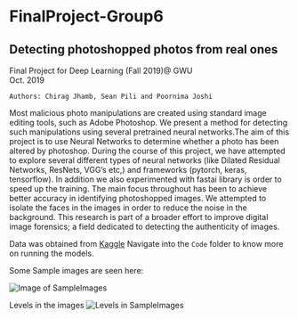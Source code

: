 # FinalProject-Group6
## Detecting photoshopped photos from real ones
Final Project for Deep Learning (Fall 2019)@ GWU  
Oct. 2019
```
Authors: Chirag Jhamb, Sean Pili and Poornima Joshi
```
Most malicious photo manipulations are created using standard image editing tools, such as Adobe Photoshop. We present a method for detecting such manipulations using several pretrained neural networks.The aim of this project is to use Neural Networks to determine whether a photo has been altered by photoshop. During the course of this project, we have attempted to explore several different types of neural networks (like Dilated Residual Networks, ResNets, VGG’s etc,) and frameworks (pytorch, keras, tensorflow). In addition we also experimented with fastai library is order to speed up the training. The main focus throughout has been to achieve better accuracy in identifying photoshopped images. We attempted to isolate the faces in the images in order to reduce the noise in the background. This research is part of a broader effort to improve digital image forensics; a field dedicated to detecting the authenticity of images. 

Data was obtained from [Kaggle](https://www.kaggle.com/ciplab/real-and-fake-face-detection/download)
Navigate into the `Code` folder to know more on running the models.

Some Sample images are seen here:

![Image of SampleImages](https://github.com/poornimajoshi/FinalProject-GroupX/blob/master/Code/image_sample.png)

Levels in the images
![Levels in SampleImages](https://github.com/poornimajoshi/FinalProject-GroupX/blob/master/Code/image_levels.png)
